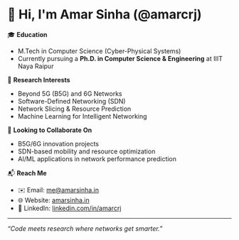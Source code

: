 # 👋 Hi, I'm Amar Sinha (@amarcrj)

🎓 **Education**  
- M.Tech in Computer Science (Cyber-Physical Systems)  
- Currently pursuing a **Ph.D. in Computer Science & Engineering** at IIIT Naya Raipur

🔬 **Research Interests**  
- Beyond 5G (B5G) and 6G Networks  
- Software-Defined Networking (SDN)  
- Network Slicing & Resource Prediction  
- Machine Learning for Intelligent Networking

🤝 **Looking to Collaborate On**  
- B5G/6G innovation projects  
- SDN-based mobility and resource optimization  
- AI/ML applications in network performance prediction

📬 **Reach Me**  
- ✉️ Email: [me@amarsinha.in](mailto:me@amarsinha.in)  
- 🌐 Website: [amarsinha.in](https://www.amarsinha.in)  
- 🔗 LinkedIn: [linkedin.com/in/amarcrj](https://www.linkedin.com/in/amarcrj)

---

_“Code meets research where networks get smarter.”_

